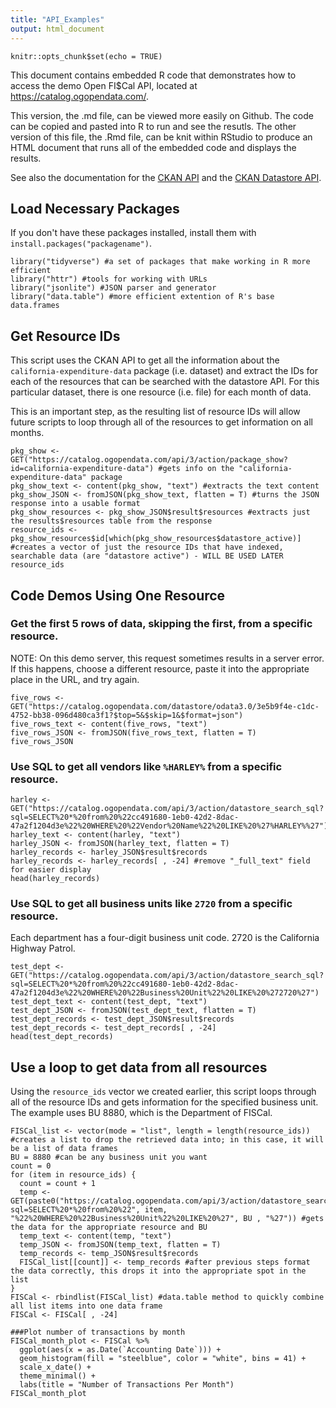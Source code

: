 ```yaml
---
title: "API_Examples"
output: html_document
---
```

  
```{r setup, include=FALSE}
knitr::opts_chunk$set(echo = TRUE)
```

This document contains embedded R code that demonstrates how to access the demo Open FI$Cal API, located at https://catalog.ogopendata.com/.

This version, the .md file, can be viewed more easily on Github. The code can be copied and pasted into R to run and see the resutls. The other version of this file, the .Rmd file, can be knit within RStudio to produce an HTML document that runs all of the embedded code and displays the results.

See also the documentation for the [CKAN API](https://docs.ckan.org/en/ckan-2.7.3/api/) and the [CKAN Datastore API](https://docs.ckan.org/en/ckan-2.7.3/maintaining/datastore.html#the-datastore-api).

## Load Necessary Packages
                                                                                                                     
If you don't have these packages installed, install them with `install.packages("packagename")`.

```{r load, results = "hide"}
library("tidyverse") #a set of packages that make working in R more efficient
library("httr") #tools for working with URLs
library("jsonlite") #JSON parser and generator
library("data.table") #more efficient extention of R's base data.frames
```
## Get Resource IDs

This script uses the CKAN API to get all the information about the `california-expenditure-data` package (i.e. dataset) and extract the IDs for each of the resources that can be searched with the datastore API. For this particular dataset, there is one resource (i.e. file) for each month of data.

This is an important step, as the resulting list of resource IDs will allow future scripts to loop through all of the resources to get information on all months.

```{r get_resources}
pkg_show <- GET("https://catalog.ogopendata.com/api/3/action/package_show?id=california-expenditure-data") #gets info on the "california-expenditure-data" package
pkg_show_text <- content(pkg_show, "text") #extracts the text content
pkg_show_JSON <- fromJSON(pkg_show_text, flatten = T) #turns the JSON response into a usable format
pkg_show_resources <- pkg_show_JSON$result$resources #extracts just the results$resources table from the response
resource_ids <- pkg_show_resources$id[which(pkg_show_resources$datastore_active)] #creates a vector of just the resource IDs that have indexed, searchable data (are "datastore active") - WILL BE USED LATER
resource_ids
```

## Code Demos Using One Resource

### Get the first 5 rows of data, skipping the first, from a specific resource.

NOTE: On this demo server, this request sometimes results in a server error. If this happens, choose a different resource, paste it into the appropriate place in the URL, and try again.

```{r five_rows}
five_rows <- GET("https://catalog.ogopendata.com/datastore/odata3.0/3e5b9f4e-c1dc-4752-bb38-096d480ca3f1?$top=5&$skip=1&$format=json")
five_rows_text <- content(five_rows, "text")
five_rows_JSON <- fromJSON(five_rows_text, flatten = T)
five_rows_JSON
```

### Use SQL to get all vendors like `%HARLEY%` from a specific resource.

```{r harley}
harley <- GET("https://catalog.ogopendata.com/api/3/action/datastore_search_sql?sql=SELECT%20*%20from%20%22cc491680-1eb0-42d2-8dac-47a2f1204d3e%22%20WHERE%20%22Vendor%20Name%22%20LIKE%20%27%HARLEY%%27")
harley_text <- content(harley, "text")
harley_JSON <- fromJSON(harley_text, flatten = T)
harley_records <- harley_JSON$result$records
harley_records <- harley_records[ , -24] #remove "_full_text" field for easier display
head(harley_records)
```

### Use SQL to get all business units like `2720` from a specific resource.

Each department has a four-digit business unit code. 2720 is the California Highway Patrol.

```{r test_dept}
test_dept <- GET("https://catalog.ogopendata.com/api/3/action/datastore_search_sql?sql=SELECT%20*%20from%20%22cc491680-1eb0-42d2-8dac-47a2f1204d3e%22%20WHERE%20%22Business%20Unit%22%20LIKE%20%272720%27")
test_dept_text <- content(test_dept, "text")
test_dept_JSON <- fromJSON(test_dept_text, flatten = T)
test_dept_records <- test_dept_JSON$result$records
test_dept_records <- test_dept_records[ , -24]
head(test_dept_records)
```

## Use a loop to get data from all resources

Using the `resource_ids` vector we created earlier, this script loops through all of the resource IDs and gets information for the specified business unit. The example uses BU 8880, which is the Department of FISCal.

```{r all_resources}
FISCal_list <- vector(mode = "list", length = length(resource_ids)) #creates a list to drop the retrieved data into; in this case, it will be a list of data frames
BU = 8880 #can be any business unit you want
count = 0
for (item in resource_ids) {
  count = count + 1
  temp <- GET(paste0("https://catalog.ogopendata.com/api/3/action/datastore_search_sql?sql=SELECT%20*%20from%20%22", item, "%22%20WHERE%20%22Business%20Unit%22%20LIKE%20%27", BU , "%27")) #gets the data for the appropriate resource and BU
  temp_text <- content(temp, "text")
  temp_JSON <- fromJSON(temp_text, flatten = T)
  temp_records <- temp_JSON$result$records
  FISCal_list[[count]] <- temp_records #after previous steps format the data correctly, this drops it into the appropriate spot in the list
}
FISCal <- rbindlist(FISCal_list) #data.table method to quickly combine all list items into one data frame
FISCal <- FISCal[ , -24]

###Plot number of transactions by month
FISCal_month_plot <- FISCal %>%
  ggplot(aes(x = as.Date(`Accounting Date`))) +
  geom_histogram(fill = "steelblue", color = "white", bins = 41) +
  scale_x_date() +
  theme_minimal() +
  labs(title = "Number of Transactions Per Month")
FISCal_month_plot
```
